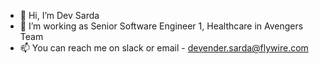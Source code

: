 - 👋 Hi, I’m Dev Sarda
- 👀 I’m working as Senior Software Engineer 1, Healthcare in Avengers Team
- 📫 You can reach me on slack or email - devender.sarda@flywire.com

<!---
devender-flywire/devender-flywire is a ✨ special ✨ repository because its `README.md` (this file) appears on your GitHub profile.
You can click the Preview link to take a look at your changes.
--->
